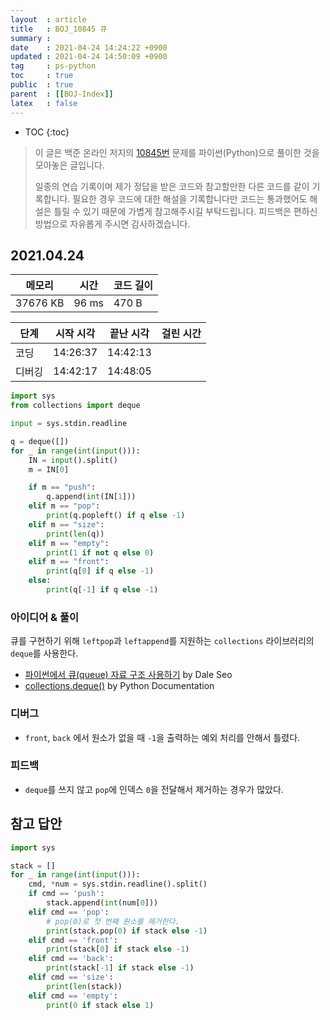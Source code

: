 ```yaml
---
layout  : article
title   : BOJ_10845 큐
summary : 
date    : 2021-04-24 14:24:22 +0900
updated : 2021-04-24 14:50:09 +0900
tag     : ps-python
toc     : true
public  : true
parent  : [[BOJ-Index]]
latex   : false
---
```

* TOC
{:toc}

> 이 글은 백준 온라인 저지의 [10845번](https://www.acmicpc.net/problem/10845) 문제를 파이썬(Python)으로 풀이한 것을 모아놓은 글입니다.
>
> 일종의 연습 기록이며 제가 정답을 받은 코드와 참고할만한 다른 코드를 같이 기록합니다. 필요한 경우 코드에 대한 해설을 기록합니다만 코드는 통과했어도 해설은 틀릴 수 있기 때문에 가볍게 참고해주시길 부탁드립니다. 피드백은 편하신 방법으로 자유롭게 주시면 감사하겠습니다.

## 2021.04.24

| 메모리    | 시간  | 코드 길이 |
| --------- | ----- | --------- |
| 37676 KB  | 96 ms | 470 B     |

| 단계      | 시작 시각 | 끝난 시각 | 걸린 시간 |
| --------- | --------- | --------- | --------- |
| 코딩      | 14:26:37  | 14:42:13  |           |
| 디버깅    | 14:42:17  | 14:48:05  |           |

```python
import sys
from collections import deque

input = sys.stdin.readline

q = deque([])
for _ in range(int(input())):
    IN = input().split()
    m = IN[0]

    if m == "push":
        q.append(int(IN[1]))
    elif m == "pop":
        print(q.popleft() if q else -1)
    elif m == "size":
        print(len(q))
    elif m == "empty":
        print(1 if not q else 0)
    elif m == "front":
        print(q[0] if q else -1)
    else:
        print(q[-1] if q else -1)
```

### 아이디어 & 풀이

큐를 구현하기 위해 `leftpop`과 `leftappend`를 지원하는 `collections` 라이브러리의 `deque`를 사용한다.

* [파이썬에서 큐(queue) 자료 구조 사용하기](https://www.daleseo.com/python-queue/) by Dale Seo
* [collections.deque()](https://docs.python.org/3.9/library/collections.html#collections.deque) by Python Documentation

### 디버그

* `front`, `back` 에서 원소가 없을 때 `-1`을 출력하는 예외 처리를 안해서 틀렸다.

### 피드백

* `deque`를 쓰지 않고 `pop`에 인덱스 `0`을 전달해서 제거하는 경우가 많았다.

## 참고 답안

```python
import sys

stack = []
for _ in range(int(input())):
    cmd, *num = sys.stdin.readline().split()
    if cmd == 'push':
        stack.append(int(num[0]))
    elif cmd == 'pop':
        # pop(0)로 첫 번째 원소를 제거한다.
        print(stack.pop(0) if stack else -1)
    elif cmd == 'front':
        print(stack[0] if stack else -1)
    elif cmd == 'back':
        print(stack[-1] if stack else -1)
    elif cmd == 'size':
        print(len(stack))
    elif cmd == 'empty':
        print(0 if stack else 1)
```
